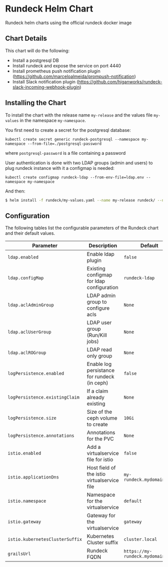 # Rundeck Helm Chart

Rundeck helm charts using the official rundeck docker image  

## Chart Details

This chart will do the following:

* Install a postgresql DB
* Install rundeck and expose the service on port 4440
* Install prometheus push notification plugin (https://github.com/marceloalmeida/prompush-notification)  
* Install Slack notification plugin (https://github.com/higanworks/rundeck-slack-incoming-webhook-plugin)  

## Installing the Chart
To install the chart with the release name `my-release` and the values file `my-values` in the namespace `my-namespace`.

You first need to create a secret for the postgresql database:

`kubectl create secret generic rundeck-postgresql --namespace my-namespace --from-file=./postgresql-password`  

where `postgresql-password` is a file containing a password

User authentication is done with two LDAP groups (admin and users) to plug rundeck instance with it a configmap is needed:

`kubectl create configmap rundeck-ldap --from-env-file=ldap.env --namespace my-namespace`

And then:

```bash
$ helm install -f rundeck/my-values.yaml --name my-release rundeck/ --namespace my-namespace
```

## Configuration

The following tables list the configurable parameters of the Rundeck chart and their default values.


| Parameter                         | Description                          | Default                                                                      |
| --------------------------------- | ------------------------------------ | ---------------------------------------------------------------------------- |
| `ldap.enabled`                    | Enable ldap plugin                   | `false`                                        |
| `ldap.configMap`                  | Existing configmap for ldap configuration                    | `rundeck-ldap`                                                            |
| `ldap.aclAdminGroup`                 | LDAP admin group to configure acls                   | `None`                                                                     |
| `ldap.aclUserGroup`          | LDAP user group (Run/Kill jobs)            | `None`                                                                     |
| `ldap.aclROGroup`          | LDAP read only group             | `None`     |
| `logPersistence.enabled`          | Enable log persistance for rundeck (in ceph)            | `false`   |
| `logPersistence.existingClaim`          | If a claim already existing             | `None`   |
| `logPersistence.size`          | Size of the ceph volume to create             | `10Gi`   |
| `logPersistence.annotations`          | Annotations for the PVC             | `None`   |
| `istio.enabled`          | Add a virtualservice file for istio            | `false`   |
| `istio.applicationDns`          | Host field of the istio virtualservice file     | `my-rundeck.mydomain.com`   |
| `istio.namespace`          | Namespace for the virtualservice      | `default`   |
| `istio.gateway`          | Gateway for the virtualservice     | `gateway`   |
| `istio.kubernetesClusterSuffix`          | Kubernetes Cluster suffix     | `cluster.local`   |
| `grailsUrl`          | Rundeck FQDN     | `https://my-rundeck.mydomain.com`   |
